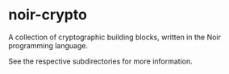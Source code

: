 # noir-crypto
A collection of cryptographic building blocks, written in the Noir programming language.

See the respective subdirectories for more information.
